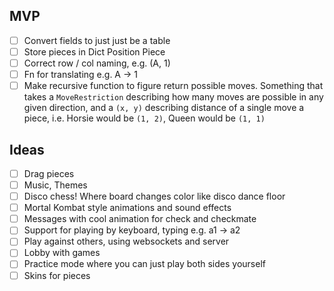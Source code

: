 ## MVP
- [ ] Convert fields to just just be a table
- [ ] Store pieces in Dict Position Piece
- [ ] Correct row / col naming, e.g. (A, 1)
- [ ] Fn for translating e.g. A -> 1
- [ ] Make recursive function to figure return possible moves.
Something that takes a `MoveRestriction` describing how 
many moves are possible in any given direction, and a `(x, y)`
describing distance of a single move a piece, i.e. Horsie would be
`(1, 2)`, Queen would be `(1, 1)`

## Ideas
- [ ] Drag pieces
- [ ] Music, Themes
- [ ] Disco chess! Where board changes color like disco dance floor
- [ ] Mortal Kombat style animations and sound effects 
- [ ] Messages with cool animation for check and checkmate
- [ ] Support for playing by keyboard, typing e.g. a1 -> a2
- [ ] Play against others, using websockets and server
- [ ] Lobby with games
- [ ] Practice mode where you can just play both sides yourself
- [ ] Skins for pieces